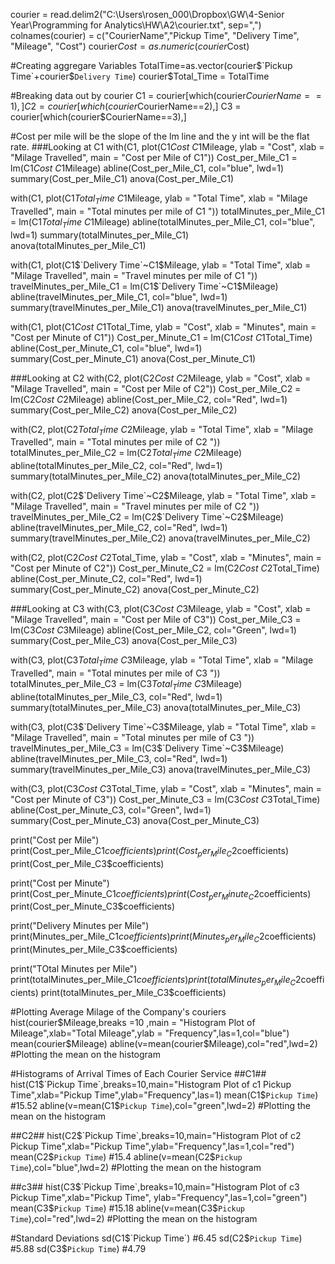 courier = read.delim2("C:\\Users\\rosen_000\\Dropbox\\GW\\4-Senior Year\\Programming for Analytics\\HW\\A2\\courier.txt", sep=",")
colnames(courier) = c("CourierName","Pickup Time", "Delivery Time", "Mileage", "Cost")
courier$Cost = as.numeric(courier$Cost)

#Creating aggregare Variables
TotalTime=as.vector(courier$`Pickup Time`+courier$`Delivery Time`)
courier$Total_Time = TotalTime

#Breaking data out by courier
C1 = courier[which(courier$CourierName==1),]
C2 = courier[which(courier$CourierName==2),]
C3 = courier[which(courier$CourierName==3),]


#Cost per mile will be the slope of the lm line and the y int will be the flat rate.
###Looking at C1
with(C1, plot(C1$Cost~C1$Mileage, ylab = "Cost", xlab = "Milage Travelled", main = "Cost per Mile of C1"))
Cost_per_Mile_C1 = lm(C1$Cost~C1$Mileage)
abline(Cost_per_Mile_C1, col="blue", lwd=1)
summary(Cost_per_Mile_C1)
anova(Cost_per_Mile_C1)

with(C1, plot(C1$Total_Time~C1$Mileage, ylab = "Total Time", xlab = "Milage Travelled", main = "Total minutes per mile of C1 "))
totalMinutes_per_Mile_C1 = lm(C1$Total_Time~C1$Mileage)
abline(totalMinutes_per_Mile_C1, col="blue", lwd=1)
summary(totalMinutes_per_Mile_C1)
anova(totalMinutes_per_Mile_C1)

with(C1, plot(C1$`Delivery Time`~C1$Mileage, ylab = "Total Time", xlab = "Milage Travelled", main = "Travel minutes per mile of C1 "))
travelMinutes_per_Mile_C1 = lm(C1$`Delivery Time`~C1$Mileage)
abline(travelMinutes_per_Mile_C1, col="blue", lwd=1)
summary(travelMinutes_per_Mile_C1)
anova(travelMinutes_per_Mile_C1)


with(C1, plot(C1$Cost~C1$Total_Time, ylab = "Cost", xlab = "Minutes", main = "Cost per Minute of C1"))
Cost_per_Minute_C1 = lm(C1$Cost~C1$Total_Time)
abline(Cost_per_Minute_C1, col="blue", lwd=1)
summary(Cost_per_Minute_C1)
anova(Cost_per_Minute_C1)


###Looking at C2
with(C2, plot(C2$Cost~C2$Mileage, ylab = "Cost", xlab = "Milage Travelled", main = "Cost per Mile of C2"))
Cost_per_Mile_C2 = lm(C2$Cost~C2$Mileage)
abline(Cost_per_Mile_C2, col="Red", lwd=1)
summary(Cost_per_Mile_C2)
anova(Cost_per_Mile_C2)

with(C2, plot(C2$Total_Time~C2$Mileage, ylab = "Total Time", xlab = "Milage Travelled", main = "Total minutes per mile of C2 "))
totalMinutes_per_Mile_C2 = lm(C2$Total_Time~C2$Mileage)
abline(totalMinutes_per_Mile_C2, col="Red", lwd=1)
summary(totalMinutes_per_Mile_C2)
anova(totalMinutes_per_Mile_C2)

with(C2, plot(C2$`Delivery Time`~C2$Mileage, ylab = "Total Time", xlab = "Milage Travelled", main = "Travel minutes per mile of C2 "))
travelMinutes_per_Mile_C2 = lm(C2$`Delivery Time`~C2$Mileage)
abline(travelMinutes_per_Mile_C2, col="Red", lwd=1)
summary(travelMinutes_per_Mile_C2)
anova(travelMinutes_per_Mile_C2)

with(C2, plot(C2$Cost~C2$Total_Time, ylab = "Cost", xlab = "Minutes", main = "Cost per Minute of C2"))
Cost_per_Minute_C2 = lm(C2$Cost~C2$Total_Time)
abline(Cost_per_Minute_C2, col="Red", lwd=1)
summary(Cost_per_Minute_C2)
anova(Cost_per_Minute_C2)


###Looking at C3
with(C3, plot(C3$Cost~C3$Mileage, ylab = "Cost", xlab = "Milage Travelled", main = "Cost per Mile of C3"))
Cost_per_Mile_C3 = lm(C3$Cost~C3$Mileage)
abline(Cost_per_Mile_C2, col="Green", lwd=1)
summary(Cost_per_Mile_C3)
anova(Cost_per_Mile_C3)

with(C3, plot(C3$Total_Time~C3$Mileage, ylab = "Total Time", xlab = "Milage Travelled", main = "Total minutes per mile of C3 "))
totalMinutes_per_Mile_C3 = lm(C3$Total_Time~C3$Mileage)
abline(totalMinutes_per_Mile_C3, col="Red", lwd=1)
summary(totalMinutes_per_Mile_C3)
anova(totalMinutes_per_Mile_C3)

with(C3, plot(C3$`Delivery Time`~C3$Mileage, ylab = "Total Time", xlab = "Milage Travelled", main = "Total minutes per mile of C3 "))
travelMinutes_per_Mile_C3 = lm(C3$`Delivery Time`~C3$Mileage)
abline(travelMinutes_per_Mile_C3, col="Red", lwd=1)
summary(travelMinutes_per_Mile_C3)
anova(travelMinutes_per_Mile_C3)

with(C3, plot(C3$Cost~C3$Total_Time, ylab = "Cost", xlab = "Minutes", main = "Cost per Minute of C3"))
Cost_per_Minute_C3 = lm(C3$Cost~C3$Total_Time)
abline(Cost_per_Minute_C3, col="Green", lwd=1)
summary(Cost_per_Minute_C3)
anova(Cost_per_Minute_C3)

print("Cost per Mile")
print(Cost_per_Mile_C1$coefficients)
print(Cost_per_Mile_C2$coefficients)
print(Cost_per_Mile_C3$coefficients)

print("Cost per Minute")
print(Cost_per_Minute_C1$coefficients)
print(Cost_per_Minute_C2$coefficients)
print(Cost_per_Minute_C3$coefficients)

print("Delivery Minutes per Mile")
print(Minutes_per_Mile_C1$coefficients)
print(Minutes_per_Mile_C2$coefficients)
print(Minutes_per_Mile_C3$coefficients)

print("TOtal Minutes per Mile")
print(totalMinutes_per_Mile_C1$coefficients)
print(totalMinutes_per_Mile_C2$coefficients)
print(totalMinutes_per_Mile_C3$coefficients)

#Plotting Average Milage of the Company's couriers
hist(courier$Mileage,breaks =10 ,main = "Histogram Plot of Mileage",xlab="Total Mileage",ylab = "Frequency",las=1,col="blue")
mean(courier$Mileage) 
abline(v=mean(courier$Mileage),col="red",lwd=2) #Plotting the mean on the histogram 

#Histograms of Arrival Times of Each Courier Service 
##C1##
hist(C1$`Pickup Time`,breaks=10,main="Histogram Plot of c1 Pickup Time",xlab="Pickup Time",ylab="Frequency",las=1)
mean(C1$`Pickup Time`) #15.52
abline(v=mean(C1$`Pickup Time`),col="green",lwd=2) #Plotting the mean on the histogram 

##C2##
hist(C2$`Pickup Time`,breaks=10,main="Histogram Plot of c2 Pickup Time",xlab="Pickup Time",ylab="Frequency",las=1,col="red")
mean(C2$`Pickup Time`) #15.4
abline(v=mean(C2$`Pickup Time`),col="blue",lwd=2) #Plotting the mean on the histogram 

##c3##
hist(C3$`Pickup Time`,breaks=10,main="Histogram Plot of c3 Pickup Time",xlab="Pickup Time", ylab="Frequency",las=1,col="green")
mean(C3$`Pickup Time`) #15.18
abline(v=mean(C3$`Pickup Time`),col="red",lwd=2) #Plotting the mean on the histogram

#Standard Deviations 
sd(C1$`Pickup Time`) #6.45
sd(C2$`Pickup Time`) #5.88
sd(C3$`Pickup Time`) #4.79
